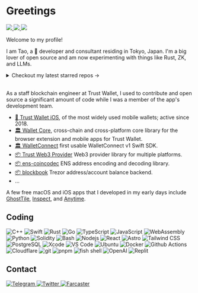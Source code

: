 # Greetings
<a href="https://github.com/hewigovens">
  <img src="https://badges.pufler.dev/visits/hewigovens/hewigovens?style=flat-square&logo=github">
</a>
<a href="https://github.com/hewigovens?tab=repositories">
  <img src="https://badges.pufler.dev/repos/hewigovens?style=flat-square&logo=github">
</a>
<a href="https://github.com/hewigovens">
  <img src="https://img.shields.io/github/followers/hewigovens?style=social">
</a>

Welcome to my profile!

I am Tao, a 🥷 developer and consultant residing in Tokyo, Japan. I'm a big lover of open source and am now experimenting with things like Rust, ZK, and LLMs.

<details>
  <summary>Checkout my latest starred repos -></summary>
<a href="https://github.com/hewigovens?tab=stars">
  <img src="https://badges.pufler.dev/last-stars/hewigovens?count=6&padding=15&perRow=3" />
</a>
</details>

</br>

As a staff blockchain engineer at Trust Wallet, I used to contribute and open source a significant amount of code while I was a member of the app's development team.

- [📱 Trust Wallet iOS](https://github.com/trustwallet/trust-wallet-ios), of the most widely used mobile wallets; active since 2018.
- [🏛️ Wallet Core](https://github.com/trustwallet/wallet-core), cross-chain and cross-platform core library for the browser extension and mobile apps for Trust Wallet.
- [🏛️ WalletConnect](https://github.com/trustwallet/wallet-connect-swift) first usable WalletConnect v1 Swift SDK.
- [📦 Trust Web3 Provider](https://github.com/trustwallet/trust-web3-provider) Web3 provider library for multiple platforms.
- [📦 ens-coincodec](https://github.com/trustwallet/ens-coincodec) ENS address encoding and decoding library.
- [📦 blockbook](https://github.com/trezor/blockbook) Trezor address/account balance backend.
- <redacted>...

A few free macOS and iOS apps that I developed in my early days include [GhostTile](https://ghosttile.kernelpanic.im/), [Inspect](https://apps.apple.com/us/app/inspect-view-tls-certificate/id1074957486), and [Anytime](https://apps.apple.com/fi/app/anytime-timezone-calculator/id1291735859).

## Coding

<p>
  <img alt="C++" src="https://img.shields.io/badge/-C++-e05273?style=flat-square&logo=cplusplus&logoColor=white" />
  <img alt="Swift" src="https://img.shields.io/badge/-Swift-F05138?style=flat-square&logo=cplusplus&logoColor=white" />
  <img alt="Rust" src="https://img.shields.io/badge/-Rust-d29c7c?style=flat-square&logo=rust&logoColor=white" />
  <img alt="Go" src="https://img.shields.io/badge/-Go-3da1d0?style=flat-square&logo=go&logoColor=white" />
  <img alt="TypeScript" src="https://img.shields.io/badge/-TypeScript-007ACC?style=flat-square&logo=typescript&logoColor=white" />
  <img alt="JavaScript" src="https://img.shields.io/badge/-JavaScript-F7DF1E?style=flat-square&logo=javascript&logoColor=white" />
  <img alt="WebAssembly" src="https://img.shields.io/badge/-WebAssembly-654FF0?style=flat-square&logo=webassembly&logoColor=white" />
  <img alt="Python" src="https://img.shields.io/badge/-Python-3776AB?style=flat-square&logo=python&logoColor=white" />
  <img alt="Solidity" src="https://img.shields.io/badge/-Solidity-363636?style=flat-square&logo=solidity&logoColor=white" />
  <img alt="Bash" src="https://img.shields.io/badge/-Bash-4EAA25?style=flat-square&logo=gnu-bash&logoColor=white" />
  <img alt="Nodejs" src="https://img.shields.io/badge/-Nodejs-43853d?style=flat-square&logo=Node.js&logoColor=white" />
  <img alt="React" src="https://img.shields.io/badge/-React-45b8d8?style=flat-square&logo=react&logoColor=white" />
  <img alt="Astro" src="https://img.shields.io/badge/-Astro-BC52EE?style=flat-square&logo=astro&logoColor=white" />
  <img alt="Tailwind CSS" src="https://img.shields.io/badge/-Tailwind_CSS-06B6D4?style=flat-square&logo=tailwind-css&logoColor=white" />
  <img alt="PostgreSQL" src="https://img.shields.io/badge/-PostgreSQL-4169E1?style=flat-square&logo=postgresql&logoColor=white" />
  <img alt="Xcode" src="https://img.shields.io/badge/-Xcode-147EFB?style=flat-square&logo=xcode&logoColor=white" />
  <img alt="VS Code" src="https://img.shields.io/badge/-VS%20Code-007ACC?style=flat-square&logo=visual-studio-code&logoColor=white" />
  <img alt="Ubuntu" src="https://img.shields.io/badge/-Ubuntu-E95420?style=flat-square&logo=ubuntu&logoColor=white" />
  <img alt="Docker" src="https://img.shields.io/badge/-Docker-46a2f1?style=flat-square&logo=docker&logoColor=white" />
  <img alt="Github Actions" src="https://img.shields.io/badge/-Github_Actions-2088FF?style=flat-square&logo=github-actions&logoColor=white" />
  <img alt="Cloudflare" src="https://img.shields.io/badge/-Cloudflare-F38020?style=flat-square&logo=cloudflare&logoColor=white" />
  <img alt="git" src="https://img.shields.io/badge/-Git-F05032?style=flat-square&logo=git&logoColor=white" />
  <img alt="pnpm" src="https://img.shields.io/badge/-PNPM-F69220?style=flat-square&logo=pnpm&logoColor=white" />
  <img alt="fish shell" src="https://img.shields.io/badge/-Fish-34C534?style=flat-square&logo=fish-shell&logoColor=white" />
  <img alt="OpenAI" src="https://img.shields.io/badge/-OpenAI-412991?style=flat-square&logo=openai&logoColor=white" />
  <img alt="Replit" src="https://img.shields.io/badge/Replit-F26207?style=flat-square&logo=replit&logoColor=white" />

## Contact

<a href="https://t.me/hewig" target="_blank">
  <img alt="Telegram" src="https://img.shields.io/badge/telegram-3a91d4?style=for-the-badge&logo=telegram" />
</a>
<a href="https://twitter.com/hewigovens" target="_blank">
  <img alt="Twitter" src="https://img.shields.io/badge/twitter-gray?style=for-the-badge&logo=x" />
</a>
<a href="https://warpcast.com/h1" target="_blank">
  <img alt="Farcaster" src="https://img.shields.io/badge/farcaster-855DCD?style=for-the-badge&logo=farcaster&logoColor=white" />
</a>
<!-- <a href="https://mastodon.social/@hewigovens" target="_blank">
  <img alt="Mastodon" src="https://img.shields.io/badge/mastodon-%236364FF?style=for-the-badge&logo=mastodon&logoColor=white" />
</a> -->
